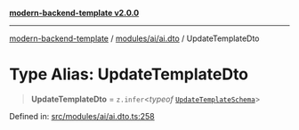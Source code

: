 [**modern-backend-template v2.0.0**](../../../../README.md)

***

[modern-backend-template](../../../../modules.md) / [modules/ai/ai.dto](../README.md) / UpdateTemplateDto

# Type Alias: UpdateTemplateDto

> **UpdateTemplateDto** = `z.infer`\<*typeof* [`UpdateTemplateSchema`](../variables/UpdateTemplateSchema.md)\>

Defined in: [src/modules/ai/ai.dto.ts:258](https://github.com/maemreyo/saas-4cus-nodejs/blob/1a77de11cd6eaefe66c31c7f5de281673fc25ce5/src/modules/ai/ai.dto.ts#L258)
